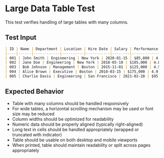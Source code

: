 # Large Data Table Test

This test verifies handling of large tables with many columns.

## Test Input

```markdown
| ID | Name | Department | Location | Hire Date | Salary | Performance | Manager | Project |
|----|------|------------|----------|-----------|--------|-------------|---------|---------|
| 001 | John Smith | Engineering | New York | 2020-01-15 | $85,000 | 4.2 | Jane Doe | Alpha |
| 002 | Jane Doe | Engineering | New York | 2018-05-10 | $105,000 | 4.8 | Bob Johnson | Alpha |
| 003 | Bob Johnson | Management | Boston | 2015-11-01 | $125,000 | 4.5 | Alice Brown | All |
| 004 | Alice Brown | Executive | Boston | 2010-03-15 | $175,000 | 4.9 | - | All |
| 005 | Charlie Davis | Engineering | San Francisco | 2021-02-28 | $95,000 | 4.0 | Jane Doe | Beta |
```

## Expected Behavior

- Table with many columns should be handled responsively
- For wide tables, a horizontal scrolling mechanism may be used or font size may be reduced
- Column widths should be optimized for readability
- Numeric data should be properly aligned (typically right-aligned)
- Long text in cells should be handled appropriately (wrapped or truncated with indicator)
- Table should be usable on both desktop and mobile viewports
- When printed, table should maintain readability or split across pages appropriately